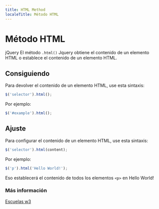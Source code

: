 ```yaml
---
title: HTML Method
localeTitle: Método HTML
---
```

# Método HTML
jQuery
El método `.html()` Jquery obtiene el contenido de un elemento HTML o establece el contenido de un elemento HTML.

## Consiguiendo

Para devolver el contenido de un elemento HTML, use esta sintaxis:

```javascript
$('selector').html(); 
```

Por ejemplo:

```javascript
$('#example').html(); 
```

## Ajuste

Para configurar el contenido de un elemento HTML, use esta sintaxis:

```javascript
$('selector').html(content); 
```

Por ejemplo:

```javascript
$('p').html('Hello World!'); 
```

Eso establecerá el contenido de todos los elementos `<p>` en Hello World!

### Más información

[Escuelas w3](https://www.w3schools.com/jquery/html_html.asp)

